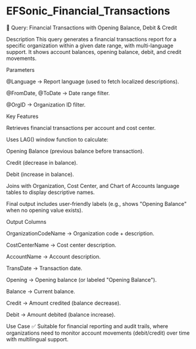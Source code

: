 # EFSonic_Financial_Transactions

📌 Query: Financial Transactions with Opening Balance, Debit & Credit

Description
This query generates a financial transactions report for a specific organization within a given date range, with multi-language support. It shows account balances, opening balance, debit, and credit movements.

Parameters

@Language → Report language (used to fetch localized descriptions).

@FromDate, @ToDate → Date range filter.

@OrgID → Organization ID filter.

Key Features

Retrieves financial transactions per account and cost center.

Uses LAG() window function to calculate:

Opening Balance (previous balance before transaction).

Credit (decrease in balance).

Debit (increase in balance).

Joins with Organization, Cost Center, and Chart of Accounts language tables to display descriptive names.

Final output includes user-friendly labels (e.g., shows "Opening Balance" when no opening value exists).

Output Columns

OrganizationCodeName → Organization code + description.

CostCenterName → Cost center description.

AccountName → Account description.

TransDate → Transaction date.

Opening → Opening balance (or labeled "Opening Balance").

Balance → Current balance.

Credit → Amount credited (balance decrease).

Debit → Amount debited (balance increase).

Use Case
✅ Suitable for financial reporting and audit trails, where organizations need to monitor account movements (debit/credit) over time with multilingual support.

